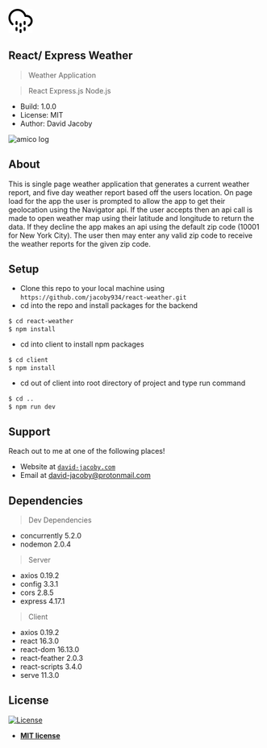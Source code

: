<a href="https://react-weather-app-david-jacoby.herokuapp.com/"><img src="./assets/cloud-drizzle.svg" title="weather" alt="weather icon"></a>

## React/ Express Weather

> Weather Application

> React Express.js Node.js

- Build: 1.0.0
- License: MIT
- Author: David Jacoby

<img src="http://g.recordit.co/BSHhyy1c2V.gif" title="react weather" alt="amico log">

## About

This is single page weather application that generates a current weather report, and five day weather report based off the users location. On page load for the app the user is prompted to allow the app to get their geolocation using the Navigator api. If the user accepts then an api call is made to open weather map using their latitude and longitude to return the data. If they decline the app makes an api using the default zip code (10001 for New York City). The user then may enter any valid zip code to receive the weather reports for the given zip code.

## Setup

- Clone this repo to your local machine using `https://github.com/jacoby934/react-weather.git`
- cd into the repo and install packages for the backend

```shell
$ cd react-weather
$ npm install
```

- cd into client to install npm packages

```shell
$ cd client
$ npm install
```

- cd out of client into root directory of project and type run command

```shell
$ cd ..
$ npm run dev
```

## Support

Reach out to me at one of the following places!

- Website at <a href="https://david-jacoby.com" target="_blank">`david-jacoby.com`</a>
- Email at david-jacoby@protonmail.com

## Dependencies

> Dev Dependencies

- concurrently 5.2.0
- nodemon 2.0.4

> Server

- axios 0.19.2
- config 3.3.1
- cors 2.8.5
- express 4.17.1

> Client

- axios 0.19.2
- react 16.3.0
- react-dom 16.13.0
- react-feather 2.0.3
- react-scripts 3.4.0
- serve 11.3.0

## License

[![License](http://img.shields.io/:license-mit-blue.svg?style=flat-square)](http://badges.mit-license.org)

- **[MIT license](http://opensource.org/licenses/mit-license.php)**
